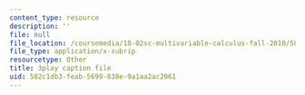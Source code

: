 ```yaml
---
content_type: resource
description: ''
file: null
file_location: /coursemedia/18-02sc-multivariable-calculus-fall-2010/582c1db3feab5699838e9a1aa2ac2061_jUrPIbJWpOA.vtt
file_type: application/x-subrip
resourcetype: Other
title: 3play caption file
uid: 582c1db3-feab-5699-838e-9a1aa2ac2061
---
```

